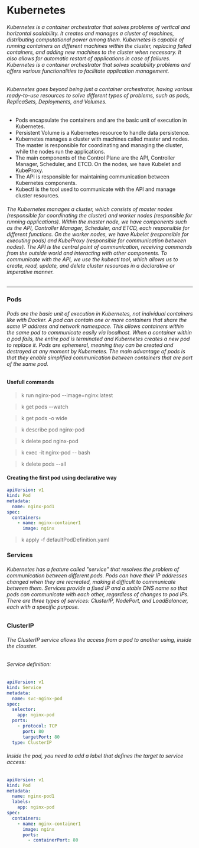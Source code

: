 # Kubernetes
###### Kubernetes is a container orchestrator that solves problems of vertical and horizontal scalability. It creates and manages a cluster of machines, distributing computational power among them. Kubernetes is capable of running containers on different machines within the cluster, replacing failed containers, and adding new machines to the cluster when necessary. It also allows for automatic restart of applications in case of failures. Kubernetes is a container orchestrator that solves scalability problems and offers various functionalities to facilitate application management.

###### Kubernetes goes beyond being just a container orchestrator, having various ready-to-use resources to solve different types of problems, such as pods, ReplicaSets, Deployments, and Volumes.

* Pods encapsulate the containers and are the basic unit of execution in Kubernetes.
* Persistent Volume is a Kubernetes resource to handle data persistence.
* Kubernetes manages a cluster with machines called master and nodes. The master is responsible for coordinating and managing the cluster, while the nodes run the applications.
* The main components of the Control Plane are the API, Controller Manager, Scheduler, and ETCD. On the nodes, we have Kubelet and KubeProxy.
* The API is responsible for maintaining communication between Kubernetes components.
* Kubectl is the tool used to communicate with the API and manage cluster resources.

###### The Kubernetes manages a cluster, which consists of master nodes (responsible for coordinating the cluster) and worker nodes (responsible for running applications). Within the master node, we have components such as the API, Controller Manager, Scheduler, and ETCD, each responsible for different functions. On the worker nodes, we have Kubelet (responsible for executing pods) and KubeProxy (responsible for communication between nodes). The API is the central point of communication, receiving commands from the outside world and interacting with other components. To communicate with the API, we use the kubectl tool, which allows us to create, read, update, and delete cluster resources in a declarative or imperative manner.
---
### Pods
###### Pods are the basic unit of execution in Kubernetes, not individual containers like with Docker. A pod can contain one or more containers that share the same IP address and network namespace. This allows containers within the same pod to communicate easily via localhost. When a container within a pod fails, the entire pod is terminated and Kubernetes creates a new pod to replace it. Pods are ephemeral, meaning they can be created and destroyed at any moment by Kubernetes. The main advantage of pods is that they enable simplified communication between containers that are part of the same pod.

#### Usefull commands
> k run nginx-pod --image=nginx:latest

> k get pods --watch

> k get pods -o wide

> k describe pod nginx-pod

> k delete pod nginx-pod

> k exec -it nginx-pod -- bash

> k delete pods --all

#### Creating the first pod using declarative way
```yaml
apiVersion: v1
kind: Pod
metadata:
  name: nginx-pod1
spec:
  containers:
    - name: nginx-container1
      image: nginx
```

> k apply -f defaultPodDefinition.yaml

### Services
###### Kubernetes has a feature called "service" that resolves the problem of communication between different pods. Pods can have their IP addresses changed when they are recreated, making it difficult to communicate between them. Services provide a fixed IP and a stable DNS name so that pods can communicate with each other, regardless of changes to pod IPs. There are three types of services: ClusterIP, NodePort, and LoadBalancer, each with a specific purpose.

### ClusterIP
###### The ClusterIP service allows the access from a pod to another using, inside the clouster.
###### Service definition:
```yaml
apiVersion: v1
kind: Service
metadata:
  name: svc-nginx-pod
spec:
  selector:
    app: nginx-pod
  ports:
    - protocol: TCP
      port: 80
      targetPort: 80
  type: ClusterIP
  ```

###### Inside the pod, you need to add a label that defines the target to service access:

```yaml
apiVersion: v1
kind: Pod
metadata:
  name: nginx-pod1
  labels:
    app: nginx-pod
spec:
  containers:
    - name: nginx-container1
      image: nginx
      ports:
        - containerPort: 80
```



